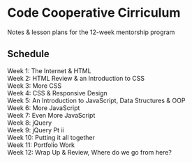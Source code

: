 # Code Cooperative Cirriculum

Notes & lesson plans for the 12-week mentorship program

## Schedule

Week 1: The Internet & HTML<br>
Week 2: HTML Review & an Introduction to CSS<br>
Week 3: More CSS<br>
Week 4: CSS & Responsive Design<br>
Week 5: An Introduction to JavaScript, Data Structures & OOP<br>
Week 6: More JavaScript<br>
Week 7: Even More JavaScript<br>
Week 8: jQuery<br>
Week 9: jQuery Pt ii<br>
Week 10: Putting it all together<br>
Week 11: Portfolio Work<br>
Week 12: Wrap Up & Review, Where do we go from here?<br>
